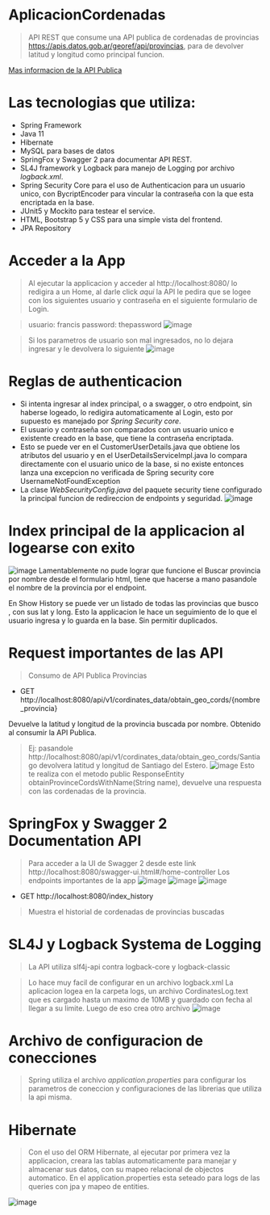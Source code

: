 # AplicacionCordenadas
>API REST que consume una API publica de cordenadas de provincias https://apis.datos.gob.ar/georef/api/provincias, para de devolver latitud y longitud como principal funcion.

[Mas informacion de la API Publica](https://datosgobar.github.io/georef-ar-api/)

# Las tecnologias que utiliza:

- Spring Framework
- Java 11
- Hibernate
- MySQL para bases de datos
- SpringFox y Swagger 2 para documentar API REST.
- SL4J framework y Logback para manejo de Logging por archivo *logback.xml*.
- Spring Security Core para el uso de Authenticacion para un usuario unico, con BycriptEncoder para vincular la contraseña con la que esta encriptada en la base.
- JUnit5 y Mockito para testear el service.
- HTML, Bootstrap 5 y CSS para una simple vista del frontend.
- JPA Repository

# Acceder a la App
>Al ejecutar la applicacion y acceder al http://localhost:8080/ lo redigira a un Home, al darle click *aqui* la API le pedira que se logee con los siguientes usuario y contraseña en el siguiente formulario de Login.

>usuario: francis
>password: thepassword
![image](https://user-images.githubusercontent.com/69681105/174823954-8249f2d1-ca80-4b11-90d9-2c80109b8e71.png)

>Si los parametros de usuario son mal ingresados, no lo dejara ingresar y le devolvera lo siguiente
![image](https://user-images.githubusercontent.com/69681105/174816034-779a2894-4fe6-4f95-b503-204d5be106ab.png)

# Reglas de authenticacion
- Si intenta ingresar al index principal, o a swagger, o otro endpoint, sin haberse logeado, lo redigira automaticamente al Login, esto por supuesto es manejado por *Spring Security core*.
- El usuario y contraseña son comparados con un usuario unico e existente creado en la base, que tiene la contraseña encriptada.
- Esto se puede ver en el CustomerUserDetails.java que obtiene los atributos del usuario 
y en el UserDetailsServiceImpl.java lo compara directamente con el usuario unico de la base, si no existe entonces lanza una excepcion no verificada de Spring security core UsernameNotFoundException
- La clase *WebSecurityConfig.java* del paquete security tiene configurado la principal funcion de redireccion de endpoints y seguridad.
![image](https://user-images.githubusercontent.com/69681105/174817148-9adae315-2e73-4d1b-86c1-7e0d66aa42e8.png)

# Index principal de la applicacion al logearse con exito
![image](https://user-images.githubusercontent.com/69681105/174819686-466b47e9-1f40-4057-9f32-80d5bea78885.png)
Lamentablemente no pude lograr que funcione el Buscar provincia por nombre desde el formulario html, tiene que hacerse a mano pasandole el nombre de la provincia por el endpoint.

En Show History se puede ver un listado de todas las provincias que busco , con sus lat y long. Esto la applicacion le hace un seguimiento de lo que el usuario ingresa y lo guarda en la base. Sin permitir duplicados.


# Request importantes de las API

> Consumo de API Publica Provincias
* GET  http://localhost:8080/api/v1/cordinates_data/obtain_geo_cords/{nombre_provincia}

Devuelve la latitud y longitud de la provincia buscada por nombre. Obtenido al consumir la API Publica.
>Ej: pasandole  http://localhost:8080/api/v1/cordinates_data/obtain_geo_cords/Santiago devolvera latitud y longitud de Santiago del Estero.
![image](https://user-images.githubusercontent.com/69681105/174812268-ce477b03-e782-46e5-bec0-ec5a763e500c.png)
Esto te realiza con el metodo public ResponseEntity<String> obtainProvinceCordsWithName(String name), devuelve una respuesta con las
cordenadas de la provincia.

# SpringFox y Swagger 2 Documentation API
>Para acceder a la UI de Swagger 2 desde este link http://localhost:8080/swagger-ui.html#/home-controller 
>Los endpoints importantes de la app
![image](https://user-images.githubusercontent.com/69681105/174826488-dc9f1bc6-0786-4e47-b99d-edce4f58c723.png)
![image](https://user-images.githubusercontent.com/69681105/174826789-cbc8e807-c3e5-4884-9692-4bb188884eda.png)
![image](https://user-images.githubusercontent.com/69681105/174827054-7a92e780-0cec-446c-8972-c59614db2194.png)


* GET  http://localhost:8080/index_history

>Muestra el historial de cordenadas de provincias buscadas

# SL4J y Logback Systema de Logging

>La API utiliza slf4j-api contra logback-core y logback-classic

>Lo hace muy facil de configurar en un archivo logback.xml
La aplicacion logea en la carpeta logs, un archivo CordinatesLog.text que es cargado hasta un maximo de 10MB y guardado con fecha al llegar a su limite.
Luego de eso crea otro archivo
![image](https://user-images.githubusercontent.com/69681105/174822988-a9e383b8-8072-4955-9135-de25114dc523.png)

# Archivo de configuracion de conecciones

>Spring utiliza el archivo *application.properties* para configurar los parametros de coneccion y configuraciones de las librerias que utiliza la api misma.

# Hibernate

>Con el uso del ORM Hibernate, al ejecutar por primera vez la applicacion, creara las tablas automaticamente para manejar y almacenar sus datos, con su mapeo relacional de objectos automatico.
>En el application.properties esta seteado para logs de las queries con jpa y mapeo de entities.

![image](https://user-images.githubusercontent.com/69681105/174865706-f6a47a5b-eafc-4d0a-ac30-e8595f0754a9.png)
  
  













